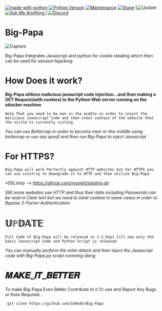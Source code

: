 [![made-with-python](https://img.shields.io/badge/Made%20with-Python-1f425f.svg)](https://www.python.org/)
[![Python Version](https://img.shields.io/badge/python-3.6+-green)](https://www.python.org)
[![Maintenance](https://img.shields.io/badge/Maintained%3F-yes-green.svg)](https://github.com/SxNade)
[![Stage](https://img.shields.io/badge/Release-Stable-brightgreen.svg)]()
[![Update](https://img.shields.io/badge/updated-today-brightgreen)
[![Ask Me Anything !](https://img.shields.io/badge/Ask%20me-anything-1abc9c.svg)](https://github.com/SxNade)
[![Discord](https://img.shields.io/discord/591914197219016707.svg?label=&logo=discord&logoColor=ffffff&color=7389D8&labelColor=6A7EC2)](https://github.com/SxNade)

# Big-Papa

![Capture](https://encrypted-tbn0.gstatic.com/images?q=tbn:ANd9GcQBSYrMbk48SL1RSAc0mTiLG_iSZonM61eAUg&usqp=CAU)

Big-Papa Integrates Javascript and python for cookie stealing which then can be used for session hijacking

# How Does it work?

**Big-Papa utilizes malicious javascript code injection...and then making a GET Request(with cookies) to the Python Web server running on the attacker machine**



`Note That you need to be man in the middle in order to inject the malicious javascript Code and then steal cookies of the website that the victim is currently visting`



*You can use Bettercap in-order to become man-in-the-middle using bettercap or use arp spoof and then run Big-Papa to inject Javascript*



# For HTTPS?



`Big-Papa will work Perfectly against HTTP websites but For HTTPS you can use sslstrip to Downgrade it to HTTP and then utilize Big-Papa`



*SSLstrip --> https://github.com/moxie0/sslstrip.git



*Still some websites use HTTP and thus their data including Passwords can be read in Clear text but we need to steal cookies in some cases in order to Bypass 2-Factor-Authentication*



# 𝕌ℙ𝔻𝔸𝕋𝔼

`Full Code of Big-Papa will be released in 1-2 Days till now only the basic Javascript Code and Python Script is released`


*You can manually perform the mitm attack and then inject the Javascript code with Big-Papa.py script runnning along*


# 𝑴𝑨𝑲𝑬_𝑰𝑻_𝑩𝑬𝑻𝑻𝑬𝑹
To make Big-Papa Even Better Contribute to it Or use and Report Any Bugs or fixes Required..

` git clone https://github.com/SxNade/Big-Papa`
